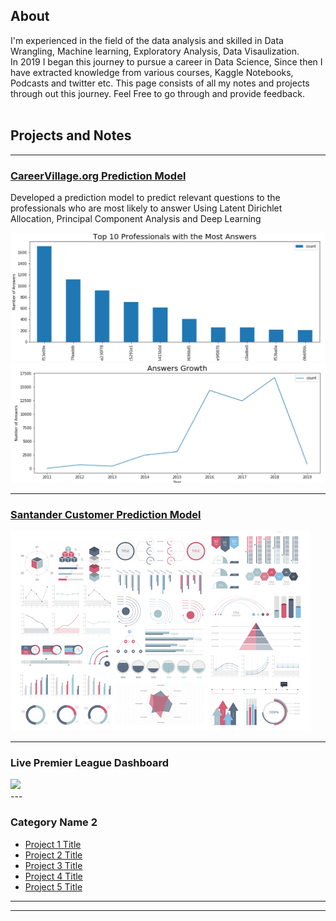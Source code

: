 ## About
I'm experienced in the field of the data analysis and skilled in Data Wrangling, Machine learning, Exploratory Analysis, Data Visaulization. <br> In 2019 I began this journey to pursue a career in Data Science, Since then I have extracted knowledge from various courses, Kaggle Notebooks, Podcasts and twitter etc. This page consists of all my notes and projects through out this journey. Feel Free to go through and provide feedback.
 <br><br>

## Projects and Notes

---

### <a href="https://github.com/Suraj-MachineTeacher/Projects-and-Notes/blob/main/Projects/Career%20Village/Career%20Village%20Recommendation%20FINAL.ipynb" class="button">CareerVillage.org Prediction Model</a>
Developed a prediction model to predict relevant questions to the professionals who are most likely to answer
Using Latent Dirichlet Allocation, Principal Component Analysis and Deep Learning

<img src="images/questions.PNG?raw=true"/>
<img src="images/Answer.PNG?raw=true"/>

---
### <a href="https://github.com/Suraj-MachineTeacher/Projects-and-Notes/blob/main/Projects/Santander%20Customer%20Transaction%20Prediction/Santander%20Customer%20Transaction%20Prediction.ipynb" class="button">Santander Customer Prediction Model</a>
<img src="images/dummy_thumbnail.jpg?raw=true"/>

---
### Live Premier League Dashboard
<div class='tableauPlaceholder' id='viz1611374963422' style='position: relative'><noscript><a href='#'><img alt=' ' src='https:&#47;&#47;public.tableau.com&#47;static&#47;images&#47;Pr&#47;PremierLeagueStats_16112946940540&#47;Dashboard1&#47;1_rss.png' style='border: none' /></a></noscript><object class='tableauViz'  style='display:none;'><param name='host_url' value='https%3A%2F%2Fpublic.tableau.com%2F' /> <param name='embed_code_version' value='3' /> <param name='site_root' value='' /><param name='name' value='PremierLeagueStats_16112946940540&#47;Dashboard1' /><param name='tabs' value='no' /><param name='toolbar' value='yes' /><param name='static_image' value='https:&#47;&#47;public.tableau.com&#47;static&#47;images&#47;Pr&#47;PremierLeagueStats_16112946940540&#47;Dashboard1&#47;1.png' /> <param name='animate_transition' value='yes' /><param name='display_static_image' value='yes' /><param name='display_spinner' value='yes' /><param name='display_overlay' value='yes' /><param name='display_count' value='yes' /><param name='language' value='en' /><param name='filter' value='publish=yes' /></object></div>               
---

### Category Name 2

- [Project 1 Title](http://example.com/)
- [Project 2 Title](http://example.com/)
- [Project 3 Title](http://example.com/)
- [Project 4 Title](http://example.com/)
- [Project 5 Title](http://example.com/)

---




---
